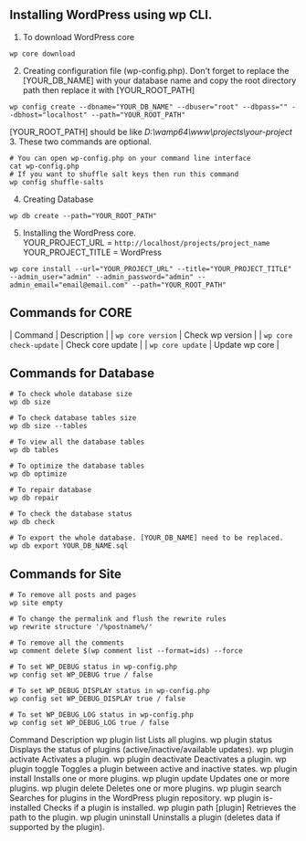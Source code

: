 ## Installing WordPress using wp CLI.
1. To download WordPress core
```
wp core download
```
2. Creating configuration file (wp-config.php). Don't forget to replace the [YOUR_DB_NAME] with your database name and copy the root directory path then replace it with [YOUR_ROOT_PATH] 
```
wp config create --dbname="YOUR_DB_NAME" --dbuser="root" --dbpass="" --dbhost="localhost" --path="YOUR_ROOT_PATH"
```
[YOUR_ROOT_PATH] should be like *D:\wamp64\www\projects\your-project*
3. These two commands are optional.
```
# You can open wp-config.php on your command line interface
cat wp-config.php
# If you want to shuffle salt keys then run this command
wp config shuffle-salts
```
4. Creating Database
```
wp db create --path="YOUR_ROOT_PATH"
```
5. Installing the WordPress core.  
YOUR_PROJECT_URL = `http://localhost/projects/project_name`  
YOUR_PROJECT_TITLE = WordPress
```
wp core install --url="YOUR_PROJECT_URL" --title="YOUR_PROJECT_TITLE" --admin_user="admin" --admin_password="admin" --admin_email="email@email.com" --path="YOUR_ROOT_PATH"
```
## Commands for CORE
| Command | Description |
| `wp core version` | Check wp version |
| `wp core check-update` | Check core update | 
| `wp core update` | Update wp core | 

## Commands for Database
```
# To check whole database size
wp db size

# To check database tables size
wp db size --tables

# To view all the database tables
wp db tables

# To optimize the database tables
wp db optimize

# To repair database
wp db repair

# To check the database status
wp db check

# To export the whole database. [YOUR_DB_NAME] need to be replaced.
wp db export YOUR_DB_NAME.sql
```
## Commands for Site
```
# To remove all posts and pages
wp site empty

# To change the permalink and flush the rewrite rules
wp rewrite structure '/%postname%/'

# To remove all the comments
wp comment delete $(wp comment list --format=ids) --force

# To set WP_DEBUG status in wp-config.php
wp config set WP_DEBUG true / false

# To set WP_DEBUG_DISPLAY status in wp-config.php
wp config set WP_DEBUG_DISPLAY true / false

# To set WP_DEBUG_LOG status in wp-config.php
wp config set WP_DEBUG_LOG true / false
```
Command	Description
wp plugin list	Lists all plugins.
wp plugin status	Displays the status of plugins (active/inactive/available updates).
wp plugin activate <plugin>	Activates a plugin.
wp plugin deactivate <plugin>	Deactivates a plugin.
wp plugin toggle <plugin>	Toggles a plugin between active and inactive states.
wp plugin install <plugin>	Installs one or more plugins.
wp plugin update <plugin>	Updates one or more plugins.
wp plugin delete <plugin>	Deletes one or more plugins.
wp plugin search <keyword>	Searches for plugins in the WordPress plugin repository.
wp plugin is-installed <plugin>	Checks if a plugin is installed.
wp plugin path [plugin]	Retrieves the path to the plugin.
wp plugin uninstall <plugin>	Uninstalls a plugin (deletes data if supported by the plugin).